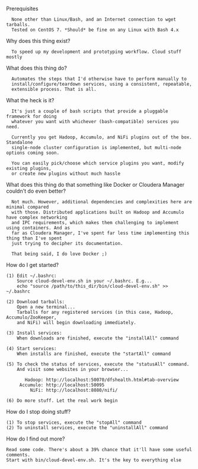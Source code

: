 
Prerequisites

      None other than Linux/Bash, and an Internet connection to wget tarballs.
      Tested on CentOS 7. *Should* be fine on any Linux with Bash 4.x

Why does this thing exist?

      To speed up my development and prototyping workflow. Cloud stuff mostly

What does this thing do?

      Automates the steps that I'd otherwise have to perform manually to 
      install/configure/teardown services, using a consistent, repeatable,
      extensible process. That is all.

What the heck is it?

      It's just a couple of bash scripts that provide a pluggable framework for doing 
      whatever you want with whichever (bash-compatible) services you need.

      Currently you get Hadoop, Accumulo, and NiFi plugins out of the box. Standalone
      single-node cluster configuration is implemented, but multi-node options coming soon.

      You can easily pick/choose which service plugins you want, modify existing plugins,
      or create new plugins without much hassle

What does this thing do that something like Docker or Cloudera Manager couldn't do even better?

      Not much. However, additional dependencies and complexities here are minimal compared
      with those. Distributed applications built on Hadoop and Accumulo have complex networking
      and IPC requirements, which makes them challenging to implement using containers. And as
      far as Cloudera Manager, I've spent far less time implementing this thing than I've spent
      just trying to decipher its documentation.

      That being said, I do love Docker ;)

How do I get started?

    (1) Edit ~/.bashrc: 
        Source cloud-devel-env.sh in your ~/.bashrc. E.g...
        echo "source /path/to/this_dir/bin/cloud-devel-env.sh" >> ~/.bashrc

    (2) Download tarballs: 
        Open a new terminal... 
        Tarballs for any registered services (in this case, Hadoop, Accumulo/ZooKeeper,
        and NiFi) will begin downloading immediately.
      
    (3) Install services:
        When downloads are finished, execute the "installAll" command

    (4) Start services:
        When installs are finished, execute the "startAll" command

    (5) To check the status of services, execute the "statusAll" command.
        And visit some websites in your browser...

           Hadoop: http://localhost:50070/dfshealth.html#tab-overview
         Accumulo: http://localhost:50095
             NiFi: http://localhost:8080/nifi/

    (6) Do more stuff. Let the real work begin

How do I stop doing stuff?

    (1) To stop services, execute the "stopAll" command
    (2) To uninstall services, execute the "uninstallAll" command

How do I find out more?

    Read some code. There's about a 39% chance that it'll have some useful comments. 
    Start with bin/cloud-devel-env.sh. It's the key to everything else
